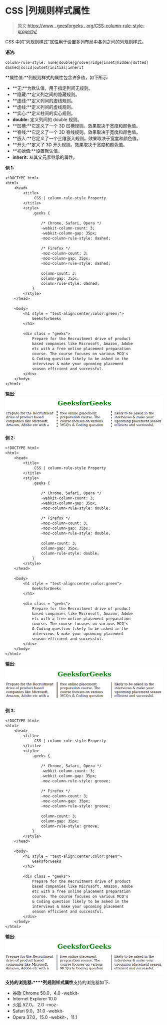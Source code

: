 # CSS |列规则样式属性

> 原文:[https://www . geesforgeks . org/CSS-column-rule-style-property/](https://www.geeksforgeeks.org/css-column-rule-style-property/)

CSS 中的“列规则样式”属性用于设置多列布局中各列之间的列规则样式。

**语法:**

```
column-rule-style: none|double|groove|ridge|inset|hidden|dotted|
dashed|solid|outset|initial|inherit
```

**属性值:**列规则样式的属性包含许多值，如下所示:

*   **无:**为默认值，用于指定列间无规则。
*   **隐藏:**定义列之间的隐藏规则。
*   **虚线:**定义列间的虚线规则。
*   **虚线:**定义列间的虚线规则。
*   **实心:**定义柱间的实心规则。
*   **double:** 定义列间的 double 规则。
*   **凹槽:**它定义了一个 3D 凹槽规则。效果取决于宽度和颜色值。
*   **脊线:**它定义了一个 3D 脊线规则。效果取决于宽度和颜色值。
*   **嵌入:**它定义了一个三维嵌入规则。效果取决于宽度和颜色值。
*   **开头:**定义了 3D 开头规则。效果取决于宽度和颜色值。
*   **初始值:**设置默认值。
*   **inherit:** 从其父元素继承的属性。

**例 1:**

```
<!DOCTYPE html>
<html>
    <head>
        <title>
             CSS | column-rule-style Property
        </title>
        <style>
            .geeks {

                /* Chrome, Safari, Opera */
                -webkit-column-count: 3;
                -webkit-column-gap: 35px;
                -moz-column-rule-style: dashed;

                /* Firefox */
                -moz-column-count: 3;
                -moz-column-gap: 35px;
                -moz-column-rule-style: dashed;

                column-count: 3;
                column-gap: 35px;
                column-rule-style: dashed;
            }
        </style>
    </head>

    <body>
        <h1 style = "text-align:center;color:green;">
            GeeksforGeeks
        </h1>

        <div class = "geeks">
            Prepare for the Recruitment drive of product
            based companies like Microsoft, Amazon, Adobe
            etc with a free online placement preparation
            course. The course focuses on various MCQ's
            & Coding question likely to be asked in the
            interviews & make your upcoming placement 
            season efficient and successful. 
        </div>
    </body>
</html>                    
```

**输出:**
![](img/2bfa98e7d712258568085f7888e8170b.png)

**例 2:**

```
<!DOCTYPE html>
<html>
    <head>
        <title>
             CSS | column-rule-style Property
        </title>
        <style>
            .geeks {

                /* Chrome, Safari, Opera */
                -webkit-column-count: 3;
                -webkit-column-gap: 35px;
                -moz-column-rule-style: double;

                /* Firefox */
                -moz-column-count: 3;
                -moz-column-gap: 35px;
                -moz-column-rule-style: double;

                column-count: 3;
                column-gap: 35px;
                column-rule-style: double;
            }
        </style>
    </head>

    <body>
        <h1 style = "text-align:center;color:green">
            GeeksforGeeks
        </h1>

        <div class = "geeks">
            Prepare for the Recruitment drive of product
            based companies like Microsoft, Amazon, Adobe
            etc with a free online placement preparation
            course. The course focuses on various MCQ's
            & Coding question likely to be asked in the
            interviews & make your upcoming placement 
            season efficient and successful. 
        </div>
    </body>
</html>                    
```

**输出:**
![](img/b83287e080f756e47c5072a966aa156c.png)

**例 3:**

```
<!DOCTYPE html>
<html>
    <head>
        <title>
             CSS | column-rule-style Property
        </title>
        <style>
            .geeks {

                /* Chrome, Safari, Opera */
                -webkit-column-count: 3;
                -webkit-column-gap: 35px;
                -moz-column-rule-style: groove;

                /* Firefox */
                -moz-column-count: 3;
                -moz-column-gap: 35px;
                -moz-column-rule-style: groove;

                column-count: 3;
                column-gap: 35px;
                column-rule-style: groove;
            }
        </style>
    </head>

    <body>
        <h1 style = "text-align:center;color:green">
            GeeksforGeeks
        </h1>

        <div class = "geeks">
            Prepare for the Recruitment drive of product
            based companies like Microsoft, Amazon, Adobe
            etc with a free online placement preparation
            course. The course focuses on various MCQ's
            & Coding question likely to be asked in the
            interviews & make your upcoming placement 
            season efficient and successful. 
        </div>
    </body>
</html>                    
```

**输出:**
![](img/055a9589eb15505ce4041572686a52dd.png)

**支持的浏览器:****列规则样式属性**支持的浏览器如下:

*   谷歌 Chrome 50.0，4.0 -webkit-
*   Internet Explorer 10.0
*   火狐 52.0， 2.0 -moz-
*   Safari 9.0，31.0 -webkit-
*   Opera 37.0，15.0 -webkit-，11.1